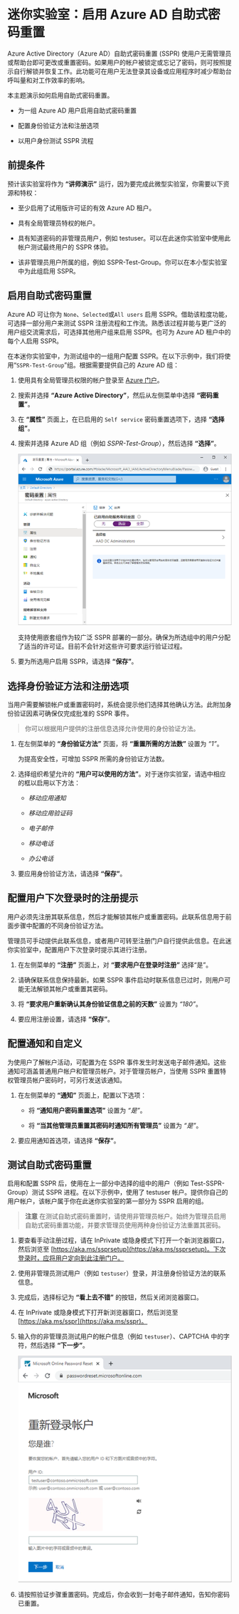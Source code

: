 ﻿# 迷你实验室：启用 Azure AD 自助式密码重置

Azure Active Directory（Azure AD）自助式密码重置 (SSPR) 使用户无需管理员或帮助台即可更改或重置密码。如果用户的帐户被锁定或忘记了密码，则可按照提示自行解锁并恢复工作。此功能可在用户无法登录其设备或应用程序时减少帮助台呼叫量和对工作效率的影响。

本主题演示如何启用自助式密码重置。 

* 为一组 Azure AD 用户启用自助式密码重置

* 配置身份验证方法和注册选项

* 以用户身份测试 SSPR 流程

## 前提条件

预计该实验室将作为 **“讲师演示”** 运行，因为要完成此微型实验室，你需要以下资源和特权：

* 至少启用了试用版许可证的有效 Azure AD 租户。 

* 具有全局管理员特权的帐户。

* 具有知道密码的非管理员用户，例如 testuser。可以在此迷你实验室中使用此帐户测试最终用户的 SSPR 体验。 

* 该非管理员用户所属的组，例如 SSPR-Test-Group。你可以在本小型实验室中为此组启用 SSPR。 

## 启用自助式密码重置

Azure AD 可让你为 `None`、`Selected`或`All users` 启用 SSPR。借助该粒度功能，可选择一部分用户来测试 SSPR 注册流程和工作流。熟悉该过程并能与更广泛的用户组交流需求后，可选择其他用户组来启用 SSPR。也可为 Azure AD 租户中的每个人启用 SSPR。

在本迷你实验室中，为测试组中的一组用户配置 SSPR。在以下示例中，我们将使用“`SSPR-Test-Group`”组。根据需要提供自己的 Azure AD 组：

1. 使用具有全局管理员权限的帐户登录至 [Azure 门户](https://portal.azure.com/)。

1. 搜索并选择 **“Azure Active Directory”**，然后从左侧菜单中选择 **“密码重置”**。

1. 在 **“属性”** 页面上，在已启用的 `Self service` 密码重置选项下，选择 **“选择组”**。

1. 搜索并选择 Azure AD 组（例如 *SSPR-Test-Group*），然后选择 **“选择”**。

    [![启用自助式密码重置](../../Linked_Image_Files/how_to_setup_sspr_image1.png)](https://docs.microsoft.com/zh-cn/azure/active-directory/authentication/media/tutorial-enable-sspr/enable-sspr-for-group.png#lightbox)

    支持使用嵌套组作为较广泛 SSPR 部署的一部分。确保为所选组中的用户分配了适当的许可证。目前不会针对这些许可要求运行验证过程。

1. 要为所选用户启用 SSPR，请选择 **“保存”**。

## 选择身份验证方法和注册选项

当用户需要解锁帐户或重置密码时，系统会提示他们选择其他确认方法。此附加身份验证因素可确保仅完成批准的 SSPR 事件。 
    
>你可以根据用户提供的注册信息选择允许使用的身份验证方法。

1. 在左侧菜单的 **“身份验证方法”** 页面，将 **“重置所需的方法数”** 设置为 *“1”*。

    为提高安全性，可增加 SSPR 所需的身份验证方法数。

1. 选择组织希望允许的 **“用户可以使用的方法”**。对于迷你实验室，请选中相应的框以启用以下方法：

    - *移动应用通知*

    - *移动应用验证码*

    - *电子邮件*

    - *移动电话*

    - *办公电话*

1. 要应用身份验证方法，请选择 **“保存”**。

## 配置用户下次登录时的注册提示

用户必须先注册其联系信息，然后才能解锁其帐户或重置密码。此联系信息用于前面步骤中配置的不同身份验证方法。

管理员可手动提供此联系信息，或者用户可转至注册门户自行提供此信息。在此迷你实验室中，配置用户下次登录时提示其进行注册。

1. 在左侧菜单的 **“注册”** 页面上，对 **“要求用户在登录时注册”** 选择“是”。

2. 请确保联系信息保持最新。如果 SSPR 事件启动时联系信息已过时，则用户可能无法解锁其帐户或重置其密码。

1. 将 **“要求用户重新确认其身份验证信息之前的天数”** 设置为 *“180”*。

1. 要应用注册设置，请选择 **“保存”**。

## 配置通知和自定义

为使用户了解帐户活动，可配置为在 SSPR 事件发生时发送电子邮件通知。这些通知可涵盖普通用户帐户和管理员帐户。对于管理员帐户，当使用 SSPR 重置特权管理员帐户密码时，可另行发送该通知。

1. 在左侧菜单的 **“通知”** 页面上，配置以下选项：

    - 将 **“通知用户密码重置选项”** 设置为 *“是”*。

    - 将 **“当其他管理员重置其密码时通知所有管理员”** 设置为 *“是”*。

1. 要应用通知首选项，请选择 **“保存”**。

## 测试自助式密码重置

启用和配置 SSPR 后，使用在上一部分中选择的组中的用户（例如 Test-SSPR-Group）测试 SSPR 进程。在以下示例中，使用了 testuser 帐户。提供你自己的用户帐户，该帐户属于你在此迷你实验室的第一部分为 SSPR 启用的组。

>**注意**
在测试自助式密码重置时，请使用非管理员帐户。始终为管理员启用自助式密码重置功能，并要求管理员使用两种身份验证方法重置其密码。

1. 要查看手动注册过程，请在 InPrivate 或隐身模式下打开一个新浏览器窗口，然后浏览至 [https://aka.ms/ssprsetup](https://aka.ms/ssprsetup)。下次登录时，应将用户定向到此注册门户。

1. 使用非管理员测试用户（例如 `testuser`）登录，并注册身份验证方法的联系信息。

1. 完成后，选择标记为 **“看上去不错”** 的按钮，然后关闭浏览器窗口。

1. 在 InPrivate 或隐身模式下打开新浏览器窗口，然后浏览至 [https://aka.ms/sspr](https://aka.ms/sspr)。

1. 输入你的非管理员测试用户的帐户信息（例如 `testuser`）、CAPTCHA 中的字符，然后选择 **“下一步”**。

    ![输入用户帐户信息以重置密码](../../Linked_Image_Files/how_to_setup_sspr_image2.png)

1. 请按照验证步骤重置密码。完成后，你会收到一封电子邮件通知，告知你密码已重置。
